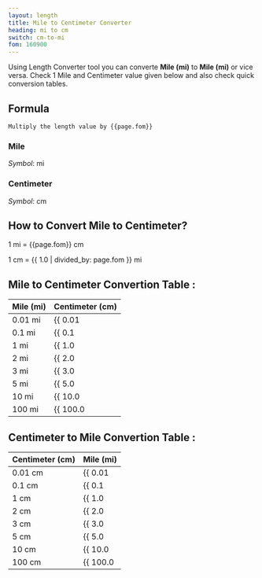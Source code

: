 ```yaml
---
layout: length
title: Mile to Centimeter Converter
heading: mi to cm
switch: cm-to-mi
fom: 160900
---
```


Using Length Converter tool you can converte **Mile (mi)** to **Mile (mi)** or vice versa. Check 1 Mile and Centimeter value given below and also check quick conversion tables.

## Formula
`Multiply the length value by {{page.fom}}`

### Mile
*Symbol*: mi

### Centimeter
*Symbol*: cm

## How to Convert Mile to Centimeter?
1 mi = {{page.fom}} cm

1 cm = {{ 1.0 | divided_by: page.fom }} mi

## Mile to Centimeter Convertion Table :

| Mile (mi) | Centimeter (cm) |
| ---- | ---- |
| 0.01 mi | {{ 0.01 | times: page.fom | round: 12 }} cm |
| 0.1 mi | {{ 0.1 | times: page.fom | round: 12 }} cm |
| 1 mi | {{ 1.0 | times: page.fom | round: 12 }} cm |
| 2 mi | {{ 2.0 | times: page.fom | round: 12 }} cm |
| 3 mi | {{ 3.0 | times: page.fom | round: 12 }} cm |
| 5 mi | {{ 5.0 | times: page.fom | round: 12 }} cm |
| 10 mi | {{ 10.0 | times: page.fom | round: 12 }} cm |
| 100 mi | {{ 100.0 | times: page.fom | round: 12 }} cm |

## Centimeter to Mile Convertion Table :

| Centimeter (cm) | Mile (mi) |
| ---- | ---- |
| 0.01 cm | {{ 0.01 | divided_by: page.fom | round: 12 }} mi |
| 0.1 cm | {{ 0.1 | divided_by: page.fom | round: 12 }} mi |
| 1 cm | {{ 1.0 | divided_by: page.fom | round: 12 }} mi |
| 2 cm | {{ 2.0 | divided_by: page.fom | round: 12 }} mi |
| 3 cm | {{ 3.0 | divided_by: page.fom | round: 12 }} mi |
| 5 cm | {{ 5.0 | divided_by: page.fom | round: 12 }} mi |
| 10 cm | {{ 10.0 | divided_by: page.fom | round: 12 }} mi |
| 100 cm | {{ 100.0 | divided_by: page.fom | round: 12 }} mi |

<script>
selectInput[9].selected = true
selectOutput[3].selected = true
</script>
